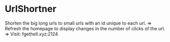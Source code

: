 # UrlShortner
Shorten the big long urls to small urls with an id unique to each url.
=> Refresh the homepage to display changes in the number of clicks of the url.
=> Visit: fgethell.xyz:2124
